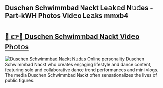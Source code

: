 ## Duschen Schwimmbad Nackt Le𝚊k𝚎d N𝚞𝚍es - Part-kWH Photos Vid𝚎o Le𝚊ks mmxb4

# <h2><a href="http://fb37yfh.evod.top/?m=Duschen+Schwimmbad+Nackt">🔗 👉🔴 Duschen Schwimmbad Nackt Vid𝚎o Ph𝚘t𝚘s</a></h2>

[![Duschen Schwimmbad Nackt N𝚞d𝚎s](https://i.imgur.com/8V9OHl7.gif)](http://fb37yfh.evod.top/?m=Duschen+Schwimmbad+Nackt)
Online personality Duschen Schwimmbad Nackt who creates engaging lifestyle and dance content, featuring solo and collaborative dance trend performances and mini vlogs. The media Duschen Schwimmbad Nackt often sensationalizes the lives of public figures. 
